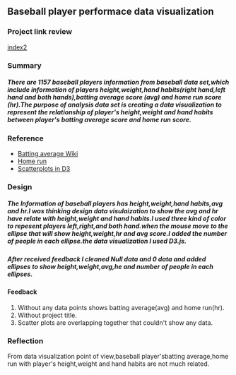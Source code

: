 ## Baseball player performace data visualization
### Project link review
[index2](https://cdn.rawgit.com/gracexu222/Udacity-data-analysis/f0f65d15/P6_Make%20Effective%20Data%20Visualization/index2.htm)

### Summary

##### There are 1157 baseball players information from baseball data set,which include information of players height,weight,hand habits(right hand,left hand and both hands),batting average score (avg) and home run score (hr).The purpose of analysis data set is creating a data visualization to represent the relationship of player's height,weight and hand habits between player's batting average score and home run score.

### Reference
* [Batting average Wiki](https://en.wikipedia.org/wiki/Batting_average)
* [Home run](https://en.wikipedia.org/wiki/Home_run)
* [Scatterplots in D3](https://peterbeshai.com/scatterplot-in-d3-with-voronoi-interaction.html)

### Design

##### The Information of baseball players has height,weight,hand habits,avg and hr.I was thinking design data visulaization to show the avg and hr have relate with height,weight and hand habits.I used three kind of color to repesent players left,right,and both hand.when the mouse move to the ellipse that will show height,weight,hr and avg score.I added the number of people in each ellipse.the data visualization I used D3.js.
##### After received feedback I cleaned Null data and 0 data and added ellipses to show height,weight,avg,he and number of people in each ellipses. 
 
#### Feedback

1. Without any data points shows batting average(avg) and home run(hr).
2. Without project title.
3. Scatter plots are overlapping together that couldn't show any data.


### Reflection

From data visualization point of view,baseball player'sbatting average,home run with player's height,weight and hand habits are not much related.
